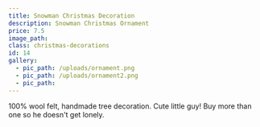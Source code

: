 ```yaml
---
title: Snowman Christmas Decoration
description: Snowman Christmas Ornament
price: 7.5
image_path:
class: christmas-decorations
id: 14
gallery:
  - pic_path: /uploads/ornament.png
  - pic_path: /uploads/ornament2.png
  - pic_path:
---
```



100% wool felt, handmade tree decoration. Cute little guy! Buy more than one so he doesn't get lonely.